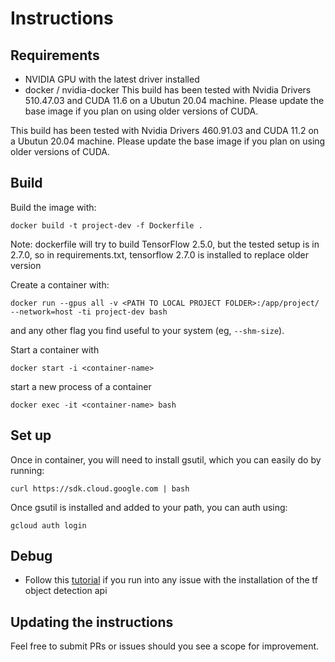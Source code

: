 # Instructions

## Requirements

* NVIDIA GPU with the latest driver installed
* docker / nvidia-docker
This build has been tested with Nvidia Drivers 510.47.03 and CUDA 11.6 on a Ubutun 20.04 machine. Please update the base image if you plan on using older versions of CUDA.

This build has been tested with Nvidia Drivers 460.91.03 and CUDA 11.2 on a Ubutun 20.04 machine.
Please update the base image if you plan on using older versions of CUDA.

## Build
Build the image with:
```
docker build -t project-dev -f Dockerfile .
```
Note: dockerfile will try to build TensorFlow 2.5.0, but the tested setup is in 2.7.0, so in requirements.txt, tensorflow 2.7.0 is installed to replace older version

Create a container with:
```
docker run --gpus all -v <PATH TO LOCAL PROJECT FOLDER>:/app/project/ --network=host -ti project-dev bash
```
and any other flag you find useful to your system (eg, `--shm-size`).

Start a container with 
```
docker start -i <container-name>
```
start a new process of a container 
```
docker exec -it <container-name> bash
```
## Set up

Once in container, you will need to install gsutil, which you can easily do by running:
```
curl https://sdk.cloud.google.com | bash
```

Once gsutil is installed and added to your path, you can auth using:
```
gcloud auth login
```

## Debug
* Follow this [tutorial](https://tensorflow-object-detection-api-tutorial.readthedocs.io/en/latest/install.html#tensorflow-object-detection-api-installation) if you run into any issue with the installation of the
tf object detection api

## Updating the instructions
Feel free to submit PRs or issues should you see a scope for improvement.
